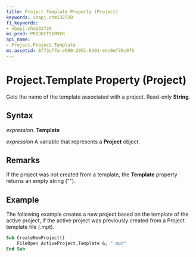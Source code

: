 ```yaml
---
title: Project.Template Property (Project)
keywords: vbapj.chm132720
f1_keywords:
- vbapj.chm132720
ms.prod: PROJECTSERVER
api_name:
- Project.Project.Template
ms.assetid: 8f73cf7a-e900-2951-6491-edc0ef78c0f5
---
```



# Project.Template Property (Project)

Gets the name of the template associated with a project. Read-only  **String**.


## Syntax

 _expression_. **Template**

 _expression_ A variable that represents a **Project** object.


## Remarks

If the project was not created from a template, the  **Template** property returns an empty string ("").


## Example

The following example creates a new project based on the template of the active project, if the active project was previously created from a Project template file (.mpt).


```vb
Sub CreateNewProject() 
    FileOpen ActiveProject.Template &; ".mpt" 
End Sub
```


